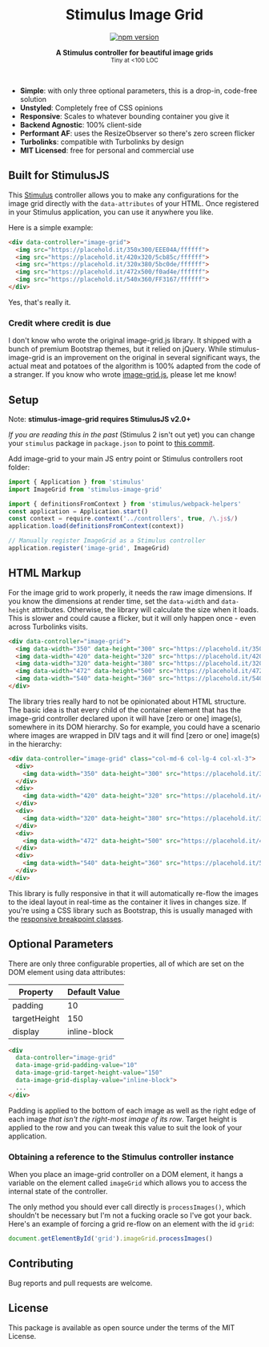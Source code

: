 <h1 align="center">Stimulus Image Grid</h1>
<p align="center">
  <a href="https://www.npmjs.com/package/stimulus-image-grid" rel="nofollow">
    <img src="https://badge.fury.io/js/stimulus-image-grid.svg" alt="npm version">
  </a>
</p>

<p align="center">
  <b>A Stimulus controller for beautiful image grids</b></br>
  <sub>Tiny at <100 LOC <sub>
</p>

<br />

- **Simple**: with only three optional parameters, this is a drop-in, code-free solution
- **Unstyled**: Completely free of CSS opinions
- **Responsive**: Scales to whatever bounding container you give it
- **Backend Agnostic**: 100% client-side
- **Performant AF**: uses the ResizeObserver so there's zero screen flicker
- **Turbolinks**: compatible with Turbolinks by design
- **MIT Licensed**: free for personal and commercial use

## Built for StimulusJS

This [Stimulus](https://stimulusjs.org/) controller allows you to make any configurations for the image grid directly with the `data-attributes` of your HTML. Once registered in your Stimulus application, you can use it anywhere you like.

Here is a simple example:

```html
<div data-controller="image-grid">
  <img src="https://placehold.it/350x300/EEE04A/ffffff">
  <img src="https://placehold.it/420x320/5cb85c/ffffff">
  <img src="https://placehold.it/320x380/5bc0de/ffffff">
  <img src="https://placehold.it/472x500/f0ad4e/ffffff">
  <img src="https://placehold.it/540x360/FF3167/ffffff">
</div>
```
<tiny>Yes, that's really it.</tiny>

### Credit where credit is due

I don't know who wrote the original image-grid.js library. It shipped with a bunch of premium Bootstrap themes, but it relied on jQuery. While stimulus-image-grid is an improvement on the original in several significant ways, the actual meat and potatoes of the algorithm is 100% adapted from the code of a stranger. If you know who wrote [image-grid.js](https://github.com/Pactum/pactum.io/blob/9f2d162bc21f26d62c5d4ba801309bdeb8b9fa9e/v4/js/custom/image-grid.js), please let me know!

## Setup

Note: **stimulus-image-grid requires StimulusJS v2.0+**

*If you are reading this in the past* (Stimulus 2 isn't out yet) you can change your `stimulus` package in `package.json` to point to [this commit](https://github.com/stimulusjs/dev-builds/archive/b8cc8c4/stimulus.tar.gz).

Add image-grid to your main JS entry point or Stimulus controllers root folder:

```js
import { Application } from 'stimulus'
import ImageGrid from 'stimulus-image-grid'

import { definitionsFromContext } from 'stimulus/webpack-helpers'
const application = Application.start()
const context = require.context('../controllers', true, /\.js$/)
application.load(definitionsFromContext(context))

// Manually register ImageGrid as a Stimulus controller
application.register('image-grid', ImageGrid)
```

## HTML Markup

For the image grid to work properly, it needs the raw image dimensions. If you know the dimensions at render time, set the `data-width` and `data-height` attributes. Otherwise, the library will calculate the size when it loads. This is slower and could cause a flicker, but it will only happen once - even across Turbolinks visits.

```html
<div data-controller="image-grid">
  <img data-width="350" data-height="300" src="https://placehold.it/350x300/EEE04A/ffffff">
  <img data-width="420" data-height="320" src="https://placehold.it/420x320/5cb85c/ffffff">
  <img data-width="320" data-height="380" src="https://placehold.it/320x380/5bc0de/ffffff">
  <img data-width="472" data-height="500" src="https://placehold.it/472x500/f0ad4e/ffffff">
  <img data-width="540" data-height="360" src="https://placehold.it/540x360/FF3167/ffffff">
</div>
```

The library tries really hard to not be opinionated about HTML structure. The basic idea is that every child of the container element that has the image-grid controller declared upon it will have [zero or one] image(s), somewhere in its DOM hierarchy. So for example, you could have a scenario where images are wrapped in DIV tags and it will find [zero or one] image(s) in the hierarchy:

```html
<div data-controller="image-grid" class="col-md-6 col-lg-4 col-xl-3">
  <div>
    <img data-width="350" data-height="300" src="https://placehold.it/350x300/EEE04A/ffffff">
  </div>
  <div>
    <img data-width="420" data-height="320" src="https://placehold.it/420x320/5cb85c/ffffff">
  </div>
  <div>
    <img data-width="320" data-height="380" src="https://placehold.it/320x380/5bc0de/ffffff">
  </div>
  <div>
    <img data-width="472" data-height="500" src="https://placehold.it/472x500/f0ad4e/ffffff">
  </div>
  <div>
    <img data-width="540" data-height="360" src="https://placehold.it/540x360/FF3167/ffffff">
  </div>
</div>
```

This library is fully responsive in that it will automatically re-flow the images to the ideal layout in real-time as the container it lives in changes size. If you're using a CSS library such as Bootstrap, this is usually managed with the [responsive breakpoint classes](https://getbootstrap.com/docs/4.4/layout/grid/#grid-options).

## Optional Parameters

There are only three configurable properties, all of which are set on the DOM element using data attributes:

Property | Default Value
-------- | -------------
padding | 10
targetHeight | 150
display | inline-block

```html
<div
  data-controller="image-grid"
  data-image-grid-padding-value="10"
  data-image-grid-target-height-value="150"
  data-image-grid-display-value="inline-block">
  ...
</div>
```

Padding is applied to the bottom of each image as well as the right edge of each image *that isn't the right-most image of its row*. Target height is applied to the row and you can tweak this value to suit the look of your application.

### Obtaining a reference to the Stimulus controller instance

When you place an image-grid controller on a DOM element, it hangs a variable on the element called `imageGrid` which allows you to access the internal state of the controller.

The only method you should ever call directly is `processImages()`, which shouldn't be necessary but I'm not a fucking oracle so I've got your back. Here's an example of forcing a grid re-flow on an element with the id `grid`:

```javascript
document.getElementById('grid').imageGrid.processImages()
```

## Contributing

Bug reports and pull requests are welcome.

## License

This package is available as open source under the terms of the MIT License.